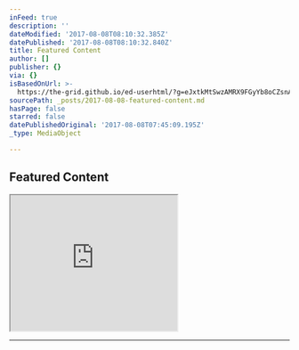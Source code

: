 ```yaml
---
inFeed: true
description: ''
dateModified: '2017-08-08T08:10:32.385Z'
datePublished: '2017-08-08T08:10:32.840Z'
title: Featured Content
author: []
publisher: {}
via: {}
isBasedOnUrl: >-
  https://the-grid.github.io/ed-userhtml/?g=eJxtkMtSwzAMRX9FGyYb8oCZsnAe_-LYaiPGtjK2mlAY_h2TtItSdrKuR-fM7ZJcHA4V-hFtaTiIpoARvmDmREIcFER0WmjBFmZtLYVTObIIewWHt-r18NTChHSaREHTAi8Yj45XBRNZi6EFrz_KlaxMCl6aJv_-hgccHaP2-PwY8PiORv4Jtvedph4Tu7NkTeF5c3F43KXu8DfZq0xX7xV0lhYwTqfUF39gxdDtgpCi6YtJZFZ1rb3-zGWsHJ2tOLhLed1Uhv0tpWAw_JaX6gI2UF-MHC1G1eSz9X43D5k-_ACXnYl6
sourcePath: _posts/2017-08-08-featured-content.md
hasPage: false
starred: false
datePublishedOriginal: '2017-08-08T07:45:09.195Z'
_type: MediaObject

---
```

## Featured Content

<iframe src="https://the-grid.github.io/ed-userhtml/?g=eJw1zDEOgCAMQNGrsDEJzgS4C0LVJkBNIRo8vYO6_pd8iyuHAqJxdHLv_TBahxJurNtFnJOimsf0FRWp_Io1Qu14QtNStD4yOLkQJ2AzS2_1-_XiAeOgIzg" height="244" style=""></iframe>

---
